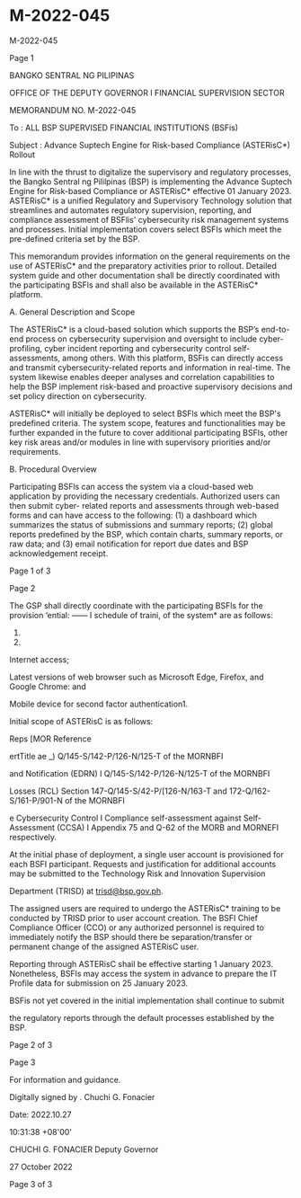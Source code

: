# M-2022-045

M-2022-045

Page 1

BANGKO SENTRAL NG PILIPINAS

OFFICE OF THE DEPUTY GOVERNOR I FINANCIAL SUPERVISION SECTOR

MEMORANDUM NO. M-2022-045

To : ALL BSP SUPERVISED FINANCIAL INSTITUTIONS (BSFis)

Subject : Advance Suptech Engine for Risk-based Compliance (ASTERisC*) Rollout

In line with the thrust to digitalize the supervisory and regulatory processes, the Bangko Sentral ng Pililpinas (BSP) is implementing the Advance Suptech Engine for Risk-based Compliance or ASTERisC* effective 01 January 2023. ASTERisC* is a unified Regulatory and Supervisory Technology solution that streamlines and automates regulatory supervision, reporting, and compliance assessment of BSFlis' cybersecurity risk management systems and processes. Initial implementation covers select BSFIs which meet the pre-defined criteria set by the BSP.

This memorandum provides information on the general requirements on the use of ASTERisC* and the preparatory activities prior to rollout. Detailed system guide and other documentation shall be directly coordinated with the participating BSFls and shall also be available in the ASTERisC* platform.

A. General Description and Scope

The ASTERisC* is a cloud-based solution which supports the BSP’s end-to-end process on cybersecurity supervision and oversight to include cyber-profiling, cyber incident reporting and cybersecurity control self-assessments, among others. With this platform, BSFis can directly access and transmit cybersecurity-related reports and information in real-time. The system likewise enables deeper analyses and correlation capabilities to help the BSP implement risk-based and proactive supervisory decisions and set policy direction on cybersecurity.

ASTERisC* will initially be deployed to select BSFls which meet the BSP's predefined criteria. The system scope, features and functionalities may be further expanded in the future to cover additional participating BSFls, other key risk areas and/or modules in line with supervisory priorities and/or requirements.

B. Procedural Overview

Participating BSFls can access the system via a cloud-based web application by providing the necessary credentials. Authorized users can then submit cyber- related reports and assessments through web-based forms and can have access to the following: (1) a dashboard which summarizes the status of submissions and summary reports; (2) global reports predefined by the BSP, which contain charts, summary reports, or raw data; and (3) email notification for report due dates and BSP acknowledgement receipt.

Page 1 of 3

Page 2

The GSP shall directly coordinate with the participating BSFls for the provision ‘ential: —— I schedule of traini, of the system* are as follows:

1.

2.

Internet access;

Latest versions of web browser such as Microsoft Edge, Firefox, and Google Chrome: and

Mobile device for second factor authentication1.

Initial scope of ASTERisC is as follows:

Reps [MOR Reference

ertTitle ae _) Q/145-S/142-P/126-N/125-T of the MORNBFI

and Notification (EDRN) I Q/145-S/142-P/126-N/125-T of the MORNBFI

Losses (RCL) Section 147-Q/145-S/42-P/[126-N/163-T and 172-Q/162-S/161-P/901-N of the MORNBFI

e Cybersecurity Control I Compliance self-assessment against Self-Assessment (CCSA) I Appendix 75 and Q-62 of the MORB and MORNEFI respectively.

At the initial phase of deployment, a single user account is provisioned for each BSFI participant. Requests and justification for additional accounts may be submitted to the Technology Risk and Innovation Supervision

Department (TRISD) at trisd@bsp.gov.ph.

The assigned users are required to undergo the ASTERisC* training to be conducted by TRISD prior to user account creation. The BSFI Chief Compliance Officer (CCO) or any authorized personnel is required to immediately notify the BSP should there be separation/transfer or permanent change of the assigned ASTERisC user.

Reporting through ASTERisC shail be effective starting 1 January 2023. Nonetheless, BSFls may access the system in advance to prepare the IT Profile data for submission on 25 January 2023.

BSFis not yet covered in the initial implementation shall continue to submit

the regulatory reports through the default processes established by the BSP.

Page 2 of 3

Page 3

For information and guidance.

Digitally signed by . Chuchi G. Fonacier

Date: 2022.10.27

10:31:38 +08'00'

CHUCHI G. FONACIER Deputy Governor

27 October 2022

Page 3 of 3